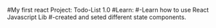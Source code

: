 #My first react Project: Todo-List 1.0
#Learn:
#-Learn how to use React Javascript Lib
#-created and seted different state components.
